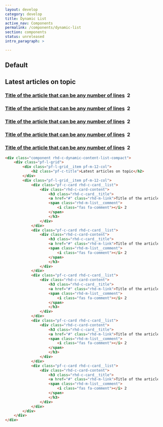 ```yaml
---
layout: develop
category: develop
title: Dynamic List
active_nav: Components
permalink: /components/dynamic-list
section: components
status: unreleased
intro_paragraph: >

---
```


## Default

<div class="component rhd-c-dynamic-content-list-compact">
    <div class="pf-l-grid">
        <div class="pf-l-grid__item pf-m-12-col">
            <h2 class="pf-c-title">Latest articles on topic</h2>
        </div>
        <div class="pf-l-grid__item pf-m-12-col">
            <div class="pf-c-card rhd-c-card__list">
                <div class="rhd-c-card-content">
                    <h3 class="rhd-c-card__title">
                    <a href="#" class="rhd-m-link">Title of the article that can be any number of lines</a>&nbsp;
                    <span class="rhd-m-list__comment">
                        <i class="fas fa-comment"></i> 2
                    </span>
                    </h3>
                </div>
            </div>
            <div class="pf-c-card rhd-c-card__list">
                <div class="rhd-c-card-content">
                    <h3 class="rhd-c-card__title">
                    <a href="#" class="rhd-m-link">Title of the article that can be any number of lines</a>&nbsp;
                    <span class="rhd-m-list__comment">
                        <i class="fas fa-comment"></i> 2
                    </span>
                    </h3>
                </div>
            </div>
            <div class="pf-c-card rhd-c-card__list">
                <div class="rhd-c-card-content">
                    <h3 class="rhd-c-card__title">
                    <a href="#" class="rhd-m-link">Title of the article that can be any number of lines</a>&nbsp;
                    <span class="rhd-m-list__comment">
                        <i class="fas fa-comment"></i> 2
                    </span>
                    </h3>
                </div>
            </div>
            <div class="pf-c-card rhd-c-card__list">
                <div class="rhd-c-card-content">
                    <h3 class="rhd-c-card__title">
                    <a href="#" class="rhd-m-link">Title of the article that can be any number of lines</a>&nbsp;
                    <span class="rhd-m-list__comment">
                        <i class="fas fa-comment"></i> 2
                    </span>
                    </h3>
                </div>
            </div>
            <div class="pf-c-card rhd-c-card__list">
                <div class="rhd-c-card-content">
                    <h3 class="rhd-c-card__title">
                    <a href="#" class="rhd-m-link">Title of the article that can be any number of lines</a>&nbsp;
                    <span class="rhd-m-list__comment">
                        <i class="fas fa-comment"></i> 2
                    </span>
                    </h3>
                </div>
            </div>
        </div>
    </div>
</div>

```html
<div class="component rhd-c-dynamic-content-list-compact">
    <div class="pf-l-grid">
        <div class="pf-l-grid__item pf-m-12-col">
            <h2 class="pf-c-title">Latest articles on topic</h2>
        </div>
        <div class="pf-l-grid__item pf-m-12-col">
            <div class="pf-c-card rhd-c-card__list">
                <div class="rhd-c-card-content">
                    <h3 class="rhd-c-card__title">
                    <a href="#" class="rhd-m-link">Title of the article that can be any number of lines</a>&nbsp;
                    <span class="rhd-m-list__comment">
                        <i class="fas fa-comment"></i> 2
                    </span>
                    </h3>
                </div>
            </div>
            <div class="pf-c-card rhd-c-card__list">
                <div class="rhd-c-card-content">
                    <h3 class="rhd-c-card__title">
                    <a href="#" class="rhd-m-link">Title of the article that can be any number of lines</a>&nbsp;
                    <span class="rhd-m-list__comment">
                        <i class="fas fa-comment"></i> 2
                    </span>
                    </h3>
                </div>
            </div>
            <div class="pf-c-card rhd-c-card__list">
                <div class="rhd-c-card-content">
                    <h3 class="rhd-c-card__title">
                    <a href="#" class="rhd-m-link">Title of the article that can be any number of lines</a>&nbsp;
                    <span class="rhd-m-list__comment">
                        <i class="fas fa-comment"></i> 2
                    </span>
                    </h3>
                </div>
            </div>
            <div class="pf-c-card rhd-c-card__list">
                <div class="rhd-c-card-content">
                    <h3 class="rhd-c-card__title">
                    <a href="#" class="rhd-m-link">Title of the article that can be any number of lines</a>&nbsp;
                    <span class="rhd-m-list__comment">
                        <i class="fas fa-comment"></i> 2
                    </span>
                    </h3>
                </div>
            </div>
            <div class="pf-c-card rhd-c-card__list">
                <div class="rhd-c-card-content">
                    <h3 class="rhd-c-card__title">
                    <a href="#" class="rhd-m-link">Title of the article that can be any number of lines</a>&nbsp;
                    <span class="rhd-m-list__comment">
                        <i class="fas fa-comment"></i> 2
                    </span>
                    </h3>
                </div>
            </div>
        </div>
    </div>
</div>
```
